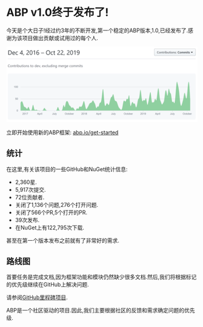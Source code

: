 # ABP v1.0终于发布了!

今天是个大日子!经过约3年的不断开发,第一个稳定的ABP版本,1.0,已经发布了.感谢为该项目做出贡献或试用过的每个人.

![contribution-graph](contribution-graph.png)

立即开始使用新的ABP框架: [abp.io/get-started](https://abp.io/get-started)

## 统计

在这里,有关该项目的一些GitHub和NuGet统计信息:

* 2,360星.
* 5,917次提交.
* 72位贡献者.
* 关闭了1,136个问题,276个打开问题.
* 关闭了566个PR,5个打开的PR.
* 39次发布.
* 在NuGet上有122,795次下载.

甚至在第一个版本发布之前就有了非常好的需求.

## 路线图

首要任务是完成文档,因为框架功能和模块仍然缺少很多文档.然后,我们将根据标记的优先级继续在GitHub上解决问题.

请参阅[GitHub里程碑项目](https://github.com/abpframework/abp/milestones).

ABP是一个社区驱动的项目.因此,我们主要根据社区的反馈和需求确定问题的优先级.